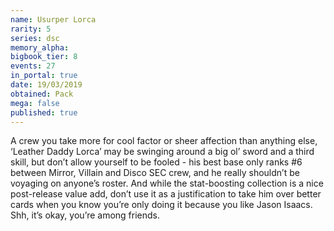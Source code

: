 ```yaml
---
name: Usurper Lorca
rarity: 5
series: dsc
memory_alpha:
bigbook_tier: 8
events: 27
in_portal: true
date: 19/03/2019
obtained: Pack
mega: false
published: true
---
```


A crew you take more for cool factor or sheer affection than anything else, ‘Leather Daddy Lorca’ may be swinging around a big ol’ sword and a third skill, but don’t allow yourself to be fooled - his best base only ranks #6 between Mirror, Villain and Disco SEC crew, and he really shouldn’t be voyaging on anyone’s roster. And while the stat-boosting collection is a nice post-release value add, don’t use it as a justification to take him over better cards when you know you’re only doing it because you like Jason Isaacs. Shh, it’s okay, you’re among friends.
